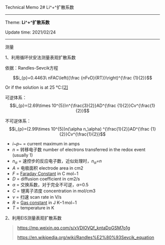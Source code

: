 Technical Memo 2# Li^+^扩散系数

------

Theme: **Li^+^扩散系数**

Update time: 2021/02/24

------



测量

1、利用循环伏安法测量表观扩散系数

依据：Randles-Sevcik方程

$$i_{p}=0.4463\ nFAC\left({\frac {nFvD}{RT}}\right)^{\frac {1}{2}}$$

Or if the solution is at 25 °C:[[2\]](https://en.wikipedia.org/wiki/Randles–Sevcik_equation#cite_note-2)

可逆体系：$$i_{p}=(2.69\times 10^{5})n^{\frac{3}{2}}AD^{\frac {1}{2}}Cv^{\frac{1}{2}}$$

不可逆体系：$$i_{p}=(2.99\times 10^{5})n(\alpha n_\alpha) ^{\frac{1}{2}}AD^{\frac {1}{2}}Cv^{\frac{1}{2}}$$

- *i~p~* = current maximum in amps
- *n* = 转移电子数 number of electrons transferred in the redox event (usually 1)
- *n$_\alpha$* = 速控步的反应电子数，近似处理时，*n$_\alpha$=n*
- *A* = 电极面积 electrode area in cm2
- *F* = [Faraday Constant](https://en.wikipedia.org/wiki/Faraday_constant) in C mol−1
- *D* = diffusion coefficient in cm2/s
- *$\alpha$* = 交换系数，对于完全不可逆，$\alpha$=0.5
- *C* = 锂离子浓度 concentration in mol/cm3
- *ν* = 扫速 scan rate in V/s
- *R* = [Gas constant](https://en.wikipedia.org/wiki/Gas_constant) in J K−1 mol−1
- *T* = temperature in K

2、利用EIS测量表观扩散系数



> https://mp.weixin.qq.com/s/xVDlOVQf_kntaDoGSM7o1g
>
> https://en.wikipedia.org/wiki/Randles%E2%80%93Sevcik_equation
